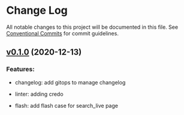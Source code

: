 # Change Log

All notable changes to this project will be documented in this file.
See [Conventional Commits](Https://conventionalcommits.org) for commit guidelines.

<!-- changelog -->

## [v0.1.0](https://github.com/magiknono/admin_to/compare/v0.1.0...v0.1.0) (2020-12-13)




### Features:

* changelog: add gitops to manage changelog

* linter: adding credo

* flash: add flash case for search_live page
